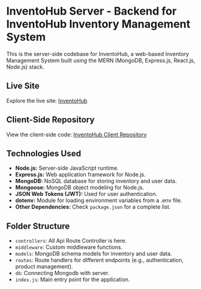 # InventoHub Server - Backend for InventoHub Inventory Management System

This is the server-side codebase for InventoHub, a web-based Inventory Management System built using the MERN (MongoDB, Express.js, React.js, Node.js) stack.

## Live Site

Explore the live site: [InventoHub](https://inventohub.netlify.app)

## Client-Side Repository

View the client-side code: [InventoHub Client Repository](https://github.com/mspsohan/inventohub-client)

## Technologies Used

-  **Node.js:** Server-side JavaScript runtime.
-  **Express.js:** Web application framework for Node.js.
-  **MongoDB:** NoSQL database for storing inventory and user data.
-  **Mongoose:** MongoDB object modeling for Node.js.
-  **JSON Web Tokens (JWT):** Used for user authentication.
-  **dotenv:** Module for loading environment variables from a .env file.
-  **Other Dependencies:** Check `package.json` for a complete list.

## Folder Structure

-  `controllers`: All Api Route Controller is here.
-  `middleware`: Custom middleware functions.
-  `models`: MongoDB schema models for inventory and user data.
-  `routes`: Route handlers for different endpoints (e.g., authentication, product management).
-  `db`: Connecting Mongodb with server.
-  `index.js`: Main entry point for the application.

<!-- ## Folder Structure

-  `controllers`: All Api Route Controller is here.
-  `middleware`: Custom middleware functions.
-  `models`: MongoDB schema models for inventory and user data.
-  `routes`: Route handlers for different endpoints (e.g., authentication, product management).
-  `db`: Connecting Mongodb with server.
-  `index.js`: Main entry point for the application. -->
